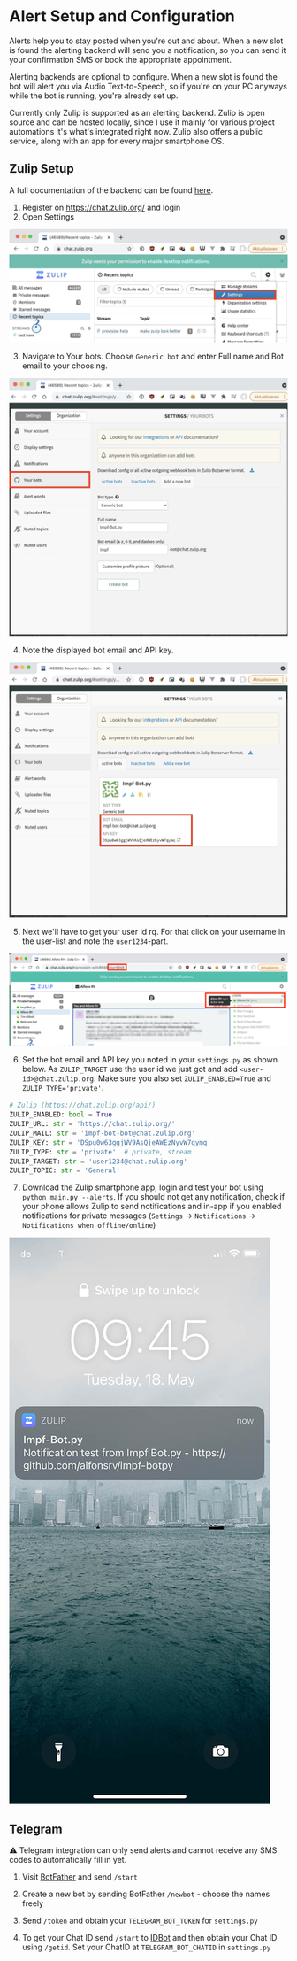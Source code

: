 # Alert Setup and Configuration

Alerts help you to stay posted when you're out and about. When a new slot is found the alerting backend will send
you a notification, so you can send it your confirmation SMS or book the appropriate appointment.  

Alerting backends are optional to configure. When a new slot is found the bot will alert you via Audio Text-to-Speech,
so if you're on your PC anyways while the bot is running, you're already set up.

Currently only Zulip is supported as an alerting backend. Zulip is open source and can be hosted locally, since I use it 
mainly for various project automations it's what's integrated right now. Zulip also offers a public service, along with
an app for every major smartphone OS.

## Zulip Setup

A full documentation of the backend can be found [here](https://chat.zulip.org/api/).

1. Register on https://chat.zulip.org/ and login
2. Open Settings

![Zulip Settings 1](/docs/zulip-1.jpg)

3. Navigate to Your bots. Choose `Generic bot` and enter Full name and Bot email to your choosing.

![Zulip Settings 2](/docs/zulip-2.jpg)

4. Note the displayed bot email and API key.

![Zulip Settings 3](/docs/zulip-3.jpg)

5. Next we'll have to get your user id rq. For that click on your username in the user-list and note the `user1234`-part.

![Zulip Settings 4](/docs/zulip-4.jpg)

6. Set the bot email and API key you noted in your `settings.py` as shown below. As `ZULIP_TARGET` use the user id we
   just got and add `<user-id>@chat.zulip.org`. Make sure you also set `ZULIP_ENABLED=True` and `ZULIP_TYPE='private'`.
   
```python
# Zulip (https://chat.zulip.org/api/)
ZULIP_ENABLED: bool = True
ZULIP_URL: str = 'https://chat.zulip.org/'
ZULIP_MAIL: str = 'impf-bot-bot@chat.zulip.org'
ZULIP_KEY: str = 'DSpu0w63ggjWV9AsQjeAWEzNyvW7qymq'
ZULIP_TYPE: str = 'private'  # private, stream
ZULIP_TARGET: str = 'user1234@chat.zulip.org'
ZULIP_TOPIC: str = 'General'
```

7. Download the Zulip smartphone app, login and test your bot using `python main.py --alerts`. If you should not get any
   notification, check if your phone allows Zulip to send notifications and in-app if you enabled notifications for 
   private messages (`Settings` -> `Notifications` -> `Notifications when offline/online`)
   
![Zulip Settings 5](/docs/zulip-5.jpg)


## Telegram

⚠ Telegram integration can only send alerts and cannot receive any SMS codes to automatically fill in yet.

1. Visit [BotFather](https://t.me/botfather) and send `/start`

2. Create a new bot by sending BotFather `/newbot` - choose the names freely

3. Send `/token` and obtain your `TELEGRAM_BOT_TOKEN` for `settings.py`

4. To get your Chat ID send `/start` to [IDBot](https://t.me/myidbot) and then obtain your Chat ID using `/getid`.
   Set your ChatID at `TELEGRAM_BOT_CHATID` in `settings.py`